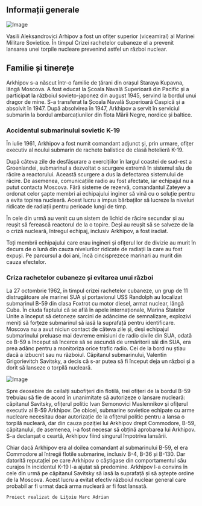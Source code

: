 ## Informații generale
 
 ![Image](https://upload.wikimedia.org/wikipedia/ro/f/f4/Vasili_Arkhipov.jpg)
 
 Vasili Aleksandrovici Arhipov a fost un ofițer superior (viceamiral) al Marinei Militare Sovietice. În timpul Crizei rachetelor cubaneze el a prevenit lansarea unei torpile nucleare prevenind astfel un război nuclear. 
 
## Familie și tinerețe
  Arkhipov s-a născut într-o familie de țărani din orașul Staraya Kupavna, lângă Moscova. A fost educat la Școala Navală Superioară din Pacific și a participat la războiul sovieto-japonez din august 1945, servind la bordul unui dragor de mine. S-a transferat la Școala Navală Superioară Caspică și a absolvit în 1947.
  După absolvirea în 1947, Arkhipov a servit în serviciul submarin la bordul ambarcațiunilor din flota Mării Negre, nordice și baltice.

### Accidentul submarinului sovietic K-19
  În iulie 1961, Arkhipov a fost numit comandant adjunct și, prin urmare, ofițer executiv al noului submarin de rachete balistice de clasă hotelieră K-19. 
  
  După câteva zile de desfășurare a exercițiilor în largul coastei de sud-est a Groenlandei, submarinul a dezvoltat o scurgere extremă în sistemul său de răcire a reactorului. Această scurgere a dus la defectarea sistemului de răcire. De asemenea, comunicațiile radio au fost afectate, iar echipajul nu a putut contacta Moscova. Fără sisteme de rezervă, comandantul Zateyev a ordonat celor șapte membri ai echipajului inginer să vină cu o soluție pentru a evita topirea nucleară. Acest lucru a impus bărbaților să lucreze la niveluri ridicate de radiații pentru perioade lungi de timp. 
  
  În cele din urmă au venit cu un sistem de lichid de răcire secundar și au reușit să ferească reactorul de la o topire. Deși au reușit să se salveze de la o criză nucleară, întregul echipaj, inclusiv Arkhipov, a fost iradiat. 
  
  Toți membrii echipajului care erau ingineri și ofițerul lor de divizie au murit în decurs de o lună din cauza nivelurilor ridicate de radiații la care au fost expuși. Pe parcursul a doi ani, încă cincisprezece marinari au murit din cauza efectelor.
  
### Criza rachetelor cubaneze și evitarea unui război
La 27 octombrie 1962, în timpul crizei rachetelor cubaneze, un grup de 11 distrugătoare ale marinei SUA și portavionul USS Randolph au localizat submarinul B-59 din clasa Foxtrot cu motor diesel, armat nuclear, lângă Cuba. În ciuda faptului că se află în apele internaționale, Marina Statelor Unite a început să detoneze sarcini de adâncime de semnalizare, explozivi meniți să forțeze submarinul să iasă la suprafață pentru identificare. Moscova nu a avut niciun contact de câteva zile și, deși echipajul submarinului preluase mai devreme emisiuni de radio civile din SUA, odată ce B-59 a început să încerce să se ascundă de urmăritorii săi din SUA, era prea adânc pentru a monitoriza orice trafic radio. Cei de la bord nu știau dacă a izbucnit sau nu războiul. Căpitanul submarinului, Valentin Grigorievitch Savitsky, a decis că s-ar putea să fi început deja un război și a dorit să lanseze o torpilă nucleară.

![Image](https://upload.wikimedia.org/wikipedia/commons/9/96/Soviet_b-59_submarine.jpg)

Spre deosebire de ceilalți subofițeri din flotilă, trei ofițeri de la bordul B-59 trebuiau să fie de acord în unanimitate să autorizeze o lansare nucleară: căpitanul Savitsky, ofițerul politic Ivan Semonovici Maslennikov și ofițerul executiv al B-59 Arkhipov. De obicei, submarine sovietice echipate cu arme nucleare necesitau doar autorizație de la ofițerul politic pentru a lansa o torpilă nucleară, dar din cauza poziției lui Arkhipov drept Commodore, B-59, căpitanului, de asemenea, i-a fost necesar să obțină aprobarea lui Arkhipov. S-a declanșat o ceartă, Arkhipov fiind singurul împotriva lansării.

Chiar dacă Arkhipov era al doilea comandant al submarinului B-59, el era  Commodore al întregii flotile submarine, inclusiv B-4, B-36 și B-130. Dar datorită reputației pe care Arkhipov o câștigase din comportamentul său curajos în incidentul K-19 l-a ajutat să predomine. Arkhipov l-a convins în cele din urmă pe căpitanul Savitsky să iasă la suprafață și să aștepte ordine de la Moscova. Acest lucru a evitat efectiv războiul nuclear general care probabil ar fi urmat dacă arma nucleară ar fi fost lansată. 

```
Proiect realizat de Lițoiu Marc Adrian
```
